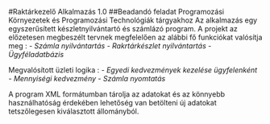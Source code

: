 #Raktárkezelő Alkalmazás 1.0
##Beadandó feladat Programozási Környezetek és Programozási Technológiák tárgyakhoz
Az alkalmazás egy egyszerűsített készletnyilvántartó és számlázó program. 
A projekt az előzetesen megbeszélt tervnek megfelelően az alábbi fő funkciókat valósítja meg :
*- Számla nyilvántartás*
*- Rakrtárkészlet nyilvántartás*
*- Ügyféladatbázis*

Megvalósított üzleti logika :
*- Egyedi kedvezmények kezelése ügyfelenként*
*- Mennyiségi kedvezmény*
*- Számla nyomtatás*

A program XML formátumban tárolja az adatokat és az könnyebb használhatóság érdekében lehetőség van betölteni új adatokat tetszőlegesen kiválasztott állományból.